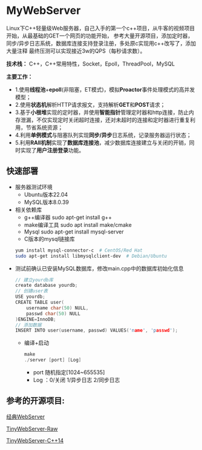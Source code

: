 MyWebServer
===============
Linux下C++轻量级Web服务器，自己入手的第一个c++项目，从牛客的视频项目开始，从最基础的GET一个网页的功能开始，
参考大量开源项目，添加定时器，同步/异步日志系统，数据库连接支持登录注册，多处原c实现用c++改写了，添加大量注释
最终压测可以实现接近3w的QPS（每秒请求数）。

**技术栈：**
C++，C++常用特性，Socket，Epoll，ThreadPool，MySQL

**主要工作：**
* 1.使用**线程池**+**epoll**(非阻塞，ET模式)，模拟**Proactor**事件处理模式的高并发模型；
*	2.使用**状态机**解析HTTP请求报文，支持解析**GET**和**POST**请求；
*	3.基于**小根堆**实现的定时器，并使用**智能指针**管理定时器和http连接，防止内存泄漏，不仅实现定时关闭超时连接，还对未超时的连接和定时器进行重复利用，节省系统资源；
*	4.利用**单例模式**与阻塞队列实现**同步/异步**日志系统，记录服务器运行状态；
*	5.利用**RAII机制**实现了**数据库连接池**，减少数据库连接建立与关闭的开销，同时实现了**用户注册登录**功能。

快速部署
------------
* 服务器测试环境
	* Ubuntu版本22.04
	* MySQL版本8.0.39
* 相关依赖库
  * g++编译器  sudo apt-get install g++
  * make编译工具  sudo apt install make/cmake
  * Mysql  sudo apt-get install mysql-server
  * C版本的mysql链接库
  ```bash
  yum install mysql-connector-c  # CentOS/Red Hat
  sudo apt-get install libmysqlclient-dev  # Debian/Ubuntu
  ```
* 测试前确认已安装MySQL数据库，修改main.cpp中的数据库初始化信息
  ```C++
  // 建立yourdb库
  create database yourdb;
  // 创建user表
  USE yourdb;
  CREATE TABLE user(
      username char(50) NULL,
      passwd char(50) NULL
  )ENGINE=InnoDB;
  // 添加数据
  INSERT INTO user(username, passwd) VALUES('name', 'passwd');
  ```
  * 编译+启动
    ```C++
    make
    ./server [port] [Log]
    ```
    * port 随机指定[1024~655535]
    * Log ：0/关闭 1/异步日志 2/同步日志

参考的开源项目:
------------
[经典WebServer](https://github.com/linyacool/WebServer)

[TinyWebServer-Raw](https://github.com/qinguoyi/TinyWebServer/tree/raw_version)

[TinyWebServer-C++14](https://github.com/markparticle/WebServer)
   


  
